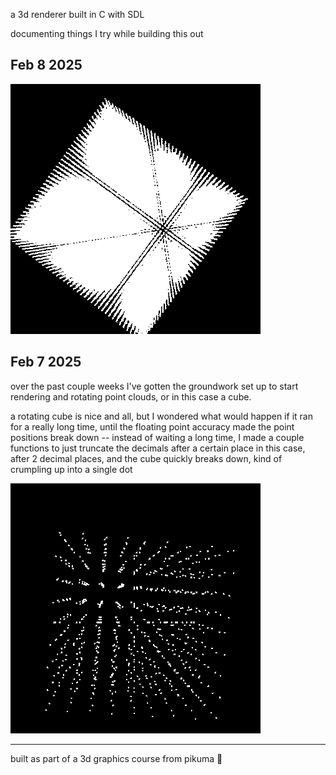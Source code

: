 ﻿a 3d renderer built in C with SDL

documenting things I try while building this out

## Feb 8 2025
![](./gifs/high_density_point_cube.gif)

## Feb 7 2025
over the past couple weeks I've gotten the groundwork set up to start rendering and rotating point clouds,
or in this case a cube.

a rotating cube is nice and all, but I wondered what would happen if it ran for a really long time,
until the floating point accuracy made the point positions break down --
instead of waiting a long time, I made a couple functions to just truncate the decimals after a certain place
in this case, after 2 decimal places, and the cube quickly breaks down, kind of crumpling up into a single dot

![](./gifs/precision_crumpling_cube.gif)

---

built as part of a 3d graphics course from pikuma 🦆 
